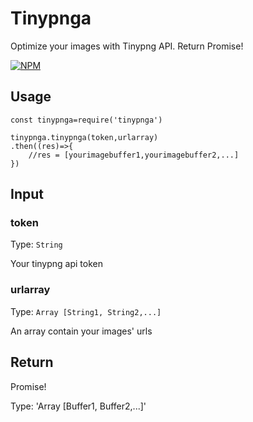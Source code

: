 # Tinypnga

Optimize your images with Tinypng API. Return Promise!

[![NPM](https://nodei.co/npm/tinypnga.png)](https://nodei.co/npm/tinypnga/)

## Usage

```
const tinypnga=require('tinypnga')

tinypnga.tinypnga(token,urlarray)
.then((res)=>{
    //res = [yourimagebuffer1,yourimagebuffer2,...]
})
```

## Input

### token

Type: `String`

Your tinypng api token

### urlarray

Type: `Array [String1, String2,...]`

An array contain your images' urls

## Return

Promise!

Type: 'Array [Buffer1, Buffer2,...]'